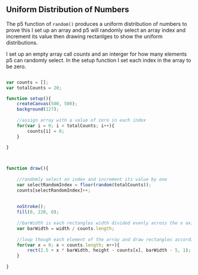 ## Uniform Distribution of Numbers

The p5 function of `random()` produces a uniform distribution of numbers to prove this I set up an array and p5 will randomly select an array index and increment its value then drawing rectanlges to show the uniform distributions.
<br>

I set up an empty array call *counts* and an interger for how many elements p5 can randomly select. In the setup function I set each index in the array to be zero.
<br>


```javascript

var counts = [];
var totalCounts = 20;

function setup(){
	createCanvas(500, 500);
	background(127);
	
	//assign array with a value of zero in each index
	for(var i = 0; i < totalCounts; i++){
		counts[i] = 0;
	}
	
}



function draw(){
	
	//randomly select an index and increment its value by one
	var selectRandomIndex = floor(random(totalCounts));
	counts[selectRandomIndex]++;
	
	
	noStroke();
	fill(0, 220, 0);
	
	//barWidth is each rectangles width divided evenly across the x axis of the canvas.
	var barWidth = width / counts.length;
	
	//loop though each element of the array and draw rectangles accordingly
	for(var x = 0; x < counts.length; x++){
		rect(2.5 + x * barWidth, height - counts[x], barWidth - 5, 1);
	}
	
}

```